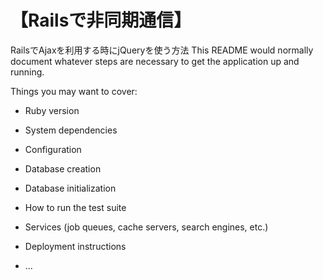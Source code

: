# 【Railsで非同期通信】
  RailsでAjaxを利用する時にjQueryを使う方法
This README would normally document whatever steps are necessary to get the
application up and running.

Things you may want to cover:

* Ruby version

* System dependencies

* Configuration

* Database creation

* Database initialization

* How to run the test suite

* Services (job queues, cache servers, search engines, etc.)

* Deployment instructions

* ...
